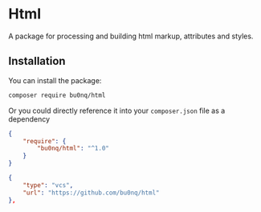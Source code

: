 # Html
A package for processing and building html markup, attributes and styles.

## Installation
You can install the package:

```bash
composer require bu0nq/html
```

Or you could directly reference it into your `composer.json` file as a dependency

```json
{
    "require": {
        "bu0nq/html": "^1.0"
    }
}
```

```json
{
    "type": "vcs",
    "url": "https://github.com/bu0nq/html"
},
```
